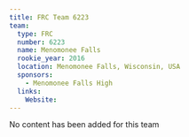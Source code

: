 ```yaml
---
title: FRC Team 6223
team:
  type: FRC
  number: 6223
  name: Menomonee Falls
  rookie_year: 2016
  location: Menomonee Falls, Wisconsin, USA
  sponsors:
    - Menomonee Falls High
  links:
    Website: 
---
```

No content has been added for this team